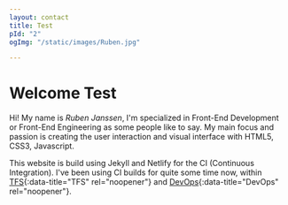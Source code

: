 ```yaml
---
layout: contact
title: Test
pId: "2"
ogImg: "/static/images/Ruben.jpg"

---
```

# Welcome Test

Hi! My name is _Ruben Janssen_, I'm specialized in Front-End Development or Front-End Engineering as some people like to say. My main focus and passion is creating the user interaction and visual interface with HTML5, CSS3, Javascript.

This website is build using Jekyll and Netlify for the CI (Continuous Integration). I've been using CI builds for quite some time now, within [TFS](https://visualstudio.microsoft.com/tfs/){:data-title="TFS"  rel="noopener"} and [DevOps](https://azure.microsoft.com/nl-nl/overview/devops/){:data-title="DevOps" rel="noopener"}.